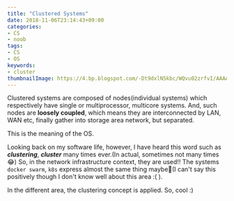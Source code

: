 ```yaml
---
title: "Clustered Systems"
date: 2018-11-06T23:14:43+09:00
categories:
- CS
- noob
tags:
- CS
- OS
keywords:
- cluster
thumbnailImage: https://4.bp.blogspot.com/-Dt9dxlN5kbc/WQvu02zrfvI/AAAAAAABECM/5FG8VIbyIUsNykUJkEWD6I72zYQnf0ADQCLcB/s800/bg_wedding_chapel.jpg
---
```


Clustered systems are composed of nodes(individual systems) which respectively have single or multiprocessor, multicore systems.
And, such nodes are **loosely coupled**, which means they are interconnected by LAN, WAN etc, finally gather into storage area network, but separated.

This is the meaning of the OS.

Looking back on my software life, however, I have heard this word such as ***clustering***, ***cluster*** many times ever.(In actual, sometimes not many times😂)
So, in the network infrastructure context, they are used!! The systems `docker swarm`, `k8s` express almost the same thing maybe🤔(I can't say this positively though I don't know well about this area :( ).

In the different area, the clustering concept is applied. So, cool :)



